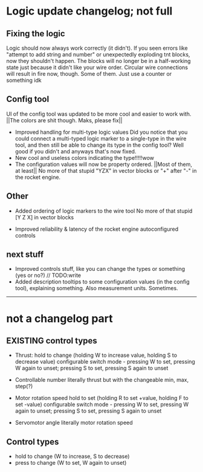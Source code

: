 # Logic update changelog; not full

## Fixing the logic
Logic should now always work correctly (it didn't).
If you seen errors like "attempt to add string and number" or unexpectedly exploding tnt blocks, now they shouldn't happen.
The blocks will no longer be in a half-working state just because it didn't like your wire order.
Circular wire connections will result in fire now, though. Some of them. Just use a counter or something idk


## Config tool
UI of the config tool was updated to be more cool and easier to work with. ||The colors are shit though. Maks, please fix||

- Improved handling for multi-type logic values
Did you notice that you could connect a multi-typed logic marker to a single-type in the wire tool, and then still be able to change its type in the config tool? Well good if you didn't and anyways that's now fixed.
- New cool and useless colors indicating the type!!!!!wow
- The configuration values will now be property ordered. ||Most of them, at least||
No more of that stupid "YZX" in vector blocks or "+" after "-" in the rocket engine.


## Other
- Added ordering of logic markers to the wire tool
No more of that stupid [Y Z X] in vector blocks

- Improved reliability & latency of the rocket engine autoconfigured controls



## next stuff
- Improved controls stuff, like you can change the types or something (yes or no?) // TODO:write
- Added description tooltips to some configuration values (in the config tool), explaining something. Also measurement units. Sometimes.


___
# not a changelog part

## EXISTING control types

- Thrust:
hold to change (holding W to increase value, holding S to decrease value)
configurable switch mode - pressing W to set, pressing W again to unset; pressing S to set, pressing S again to unset

- Controllable number
literally thrust but with the changeable min, max, step(?)

- Motor rotation speed
hold to set (holding R to set +value, holding F to set -value)
configurable switch mode - pressing W to set, pressing W again to unset; pressing S to set, pressing S again to unset

- Servomotor angle
literally motor rotation speed


## Control types

- hold to change (W to increase, S to decrease)
- press to change (W to set, W again to unset)
